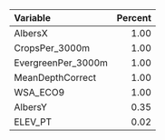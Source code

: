 |Variable           | Percent|
|:------------------|-------:|
|AlbersX            |    1.00|
|CropsPer_3000m     |    1.00|
|EvergreenPer_3000m |    1.00|
|MeanDepthCorrect   |    1.00|
|WSA_ECO9           |    1.00|
|AlbersY            |    0.35|
|ELEV_PT            |    0.02|
